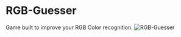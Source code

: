 # RGB-Guesser
Game built to improve your RGB Color recognition.
![RGB-Guesser](http://i63.tinypic.com/a1k3rp.jpg)
